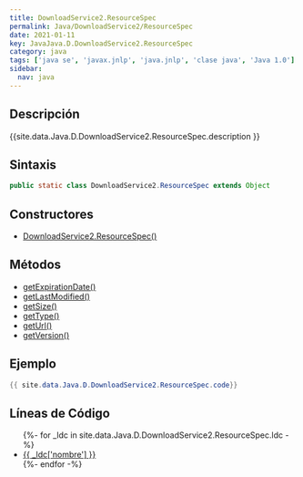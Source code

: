 ```yaml
---
title: DownloadService2.ResourceSpec
permalink: Java/DownloadService2/ResourceSpec
date: 2021-01-11
key: JavaJava.D.DownloadService2.ResourceSpec
category: java
tags: ['java se', 'javax.jnlp', 'java.jnlp', 'clase java', 'Java 1.0']
sidebar: 
  nav: java
---
```


## Descripción
{{site.data.Java.D.DownloadService2.ResourceSpec.description }}

## Sintaxis
~~~java
public static class DownloadService2.ResourceSpec extends Object
~~~

## Constructores
* [DownloadService2.ResourceSpec()](/Java/DownloadService2/ResourceSpec/DownloadService2/ResourceSpec/)

## Métodos
* [getExpirationDate()](/Java/DownloadService2/ResourceSpec/getExpirationDate)
* [getLastModified()](/Java/DownloadService2/ResourceSpec/getLastModified)
* [getSize()](/Java/DownloadService2/ResourceSpec/getSize)
* [getType()](/Java/DownloadService2/ResourceSpec/getType)
* [getUrl()](/Java/DownloadService2/ResourceSpec/getUrl)
* [getVersion()](/Java/DownloadService2/ResourceSpec/getVersion)

## Ejemplo
~~~java
{{ site.data.Java.D.DownloadService2.ResourceSpec.code}}
~~~

## Líneas de Código
<ul>
{%- for _ldc in site.data.Java.D.DownloadService2.ResourceSpec.ldc -%}
   <li>
       <a href="{{_ldc['url'] }}">{{ _ldc['nombre'] }}</a>
   </li>
{%- endfor -%}
</ul>
